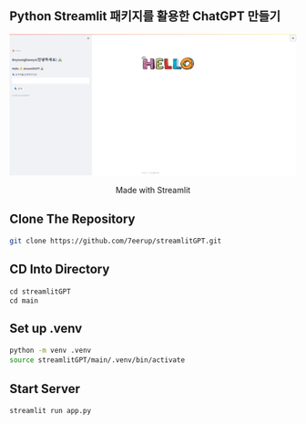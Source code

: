 ## Python Streamlit 패키지를 활용한 ChatGPT 만들기

<p align="center">
<img alt="img" src="./src/screenshot.png" width="1000" />
<p>

<p align="center">Made with Streamlit</p>


## Clone The Repository
```bash
git clone https://github.com/7eerup/streamlitGPT.git
```

## CD Into Directory
```
cd streamlitGPT
cd main
```

## Set up .venv
```bash
python -m venv .venv
source streamlitGPT/main/.venv/bin/activate
```

## Start Server
```bash
streamlit run app.py
```


